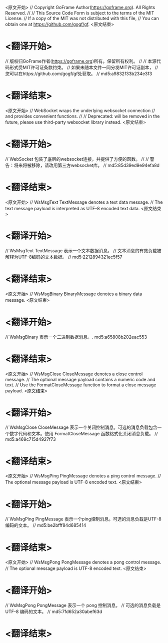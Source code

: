 
<原文开始>
// Copyright GoFrame Author(https://goframe.org). All Rights Reserved.
//
// This Source Code Form is subject to the terms of the MIT License.
// If a copy of the MIT was not distributed with this file,
// You can obtain one at https://github.com/gogf/gf.
<原文结束>

# <翻译开始>
// 版权归GoFrame作者(https://goframe.org)所有。保留所有权利。
//
// 本源代码形式受MIT许可证条款约束。
// 如果未随本文件一同分发MIT许可证副本，
// 您可以在https://github.com/gogf/gf处获取。
// md5:a9832f33b234e3f3
# <翻译结束>


<原文开始>
// WebSocket wraps the underlying websocket connection
// and provides convenient functions.
//
// Deprecated: will be removed in the future, please use third-party websocket library instead.
<原文结束>

# <翻译开始>
// WebSocket 包装了底层的websocket连接，并提供了方便的函数。
// 
// 警告：将来将被移除，请改用第三方websocket库。
// md5:85d39ed9e94efa8d
# <翻译结束>


<原文开始>
	// WsMsgText TextMessage denotes a text data message.
	// The text message payload is interpreted as UTF-8 encoded text data.
<原文结束>

# <翻译开始>
// WsMsgText TextMessage 表示一个文本数据消息。
// 文本消息的有效负载被解释为UTF-8编码的文本数据。
// md5:2212894321ec5f57
# <翻译结束>


<原文开始>
// WsMsgBinary BinaryMessage denotes a binary data message.
<原文结束>

# <翻译开始>
// WsMsgBinary 表示一个二进制数据消息。. md5:a65808b202eac553
# <翻译结束>


<原文开始>
	// WsMsgClose CloseMessage denotes a close control message.
	// The optional message payload contains a numeric code and text.
	// Use the FormatCloseMessage function to format a close message payload.
<原文结束>

# <翻译开始>
// WsMsgClose CloseMessage 表示一个关闭控制消息。可选的消息负载包含一个数字代码和文本。使用 FormatCloseMessage 函数格式化关闭消息负载。
// md5:a469c715d4927f73
# <翻译结束>


<原文开始>
	// WsMsgPing PingMessage denotes a ping control message.
	// The optional message payload is UTF-8 encoded text.
<原文结束>

# <翻译开始>
// WsMsgPing PingMessage 表示一个ping控制消息。可选的消息负载是UTF-8编码的文本。
// md5:be2bfff84d685414
# <翻译结束>


<原文开始>
	// WsMsgPong PongMessage denotes a pong control message.
	// The optional message payload is UTF-8 encoded text.
<原文结束>

# <翻译开始>
// WsMsgPong PongMessage 表示一个 pong 控制消息。
// 可选的消息负载是 UTF-8 编码的文本。
// md5:7fd652a30abef63d
# <翻译结束>


